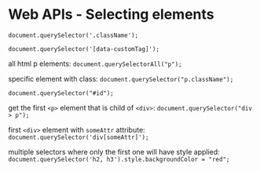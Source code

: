 # Web APIs - Selecting elements

`document.querySelector('.className');`

`document.querySelector('[data-customTag]');`

all html p elements: `document.querySelectorAll("p");`

specific element with class: `document.querySelector("p.className");`

`document.querySelector("#id");`

get the first `<p>` element that is child of `<div>`:
`document.querySelector("div > p");`

first `<div>` element with `someAttr` attribute:
`document.querySelector('div[someAttr]');`

multiple selectors where only the first one will have style applied:
`document.querySelector('h2, h3').style.backgroundColor = "red";`

